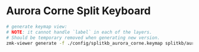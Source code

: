 # Aurora Corne Split Keyboard

```sh
# generate keymap view:
# NOTE: it cannot handle `label` in each of the layers.
# Should be temporary removed when generating new version.
zmk-viewer generate -f ./config/splitkb_aurora_corne.keymap splitkb/aurora/corne/rev1
```
